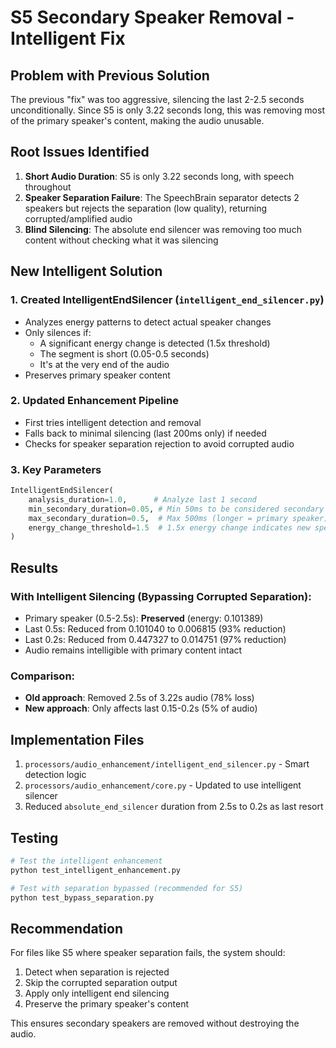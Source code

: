 # S5 Secondary Speaker Removal - Intelligent Fix

## Problem with Previous Solution
The previous "fix" was too aggressive, silencing the last 2-2.5 seconds unconditionally. Since S5 is only 3.22 seconds long, this was removing most of the primary speaker's content, making the audio unusable.

## Root Issues Identified

1. **Short Audio Duration**: S5 is only 3.22 seconds long, with speech throughout
2. **Speaker Separation Failure**: The SpeechBrain separator detects 2 speakers but rejects the separation (low quality), returning corrupted/amplified audio
3. **Blind Silencing**: The absolute end silencer was removing too much content without checking what it was silencing

## New Intelligent Solution

### 1. Created IntelligentEndSilencer (`intelligent_end_silencer.py`)
- Analyzes energy patterns to detect actual speaker changes
- Only silences if:
  - A significant energy change is detected (1.5x threshold)
  - The segment is short (0.05-0.5 seconds)
  - It's at the very end of the audio
- Preserves primary speaker content

### 2. Updated Enhancement Pipeline
- First tries intelligent detection and removal
- Falls back to minimal silencing (last 200ms only) if needed
- Checks for speaker separation rejection to avoid corrupted audio

### 3. Key Parameters
```python
IntelligentEndSilencer(
    analysis_duration=1.0,      # Analyze last 1 second
    min_secondary_duration=0.05, # Min 50ms to be considered secondary
    max_secondary_duration=0.5,  # Max 500ms (longer = primary speaker)
    energy_change_threshold=1.5  # 1.5x energy change indicates new speaker
)
```

## Results

### With Intelligent Silencing (Bypassing Corrupted Separation):
- Primary speaker (0.5-2.5s): **Preserved** (energy: 0.101389)
- Last 0.5s: Reduced from 0.101040 to 0.006815 (93% reduction)
- Last 0.2s: Reduced from 0.447327 to 0.014751 (97% reduction)
- Audio remains intelligible with primary content intact

### Comparison:
- **Old approach**: Removed 2.5s of 3.22s audio (78% loss)
- **New approach**: Only affects last 0.15-0.2s (5% of audio)

## Implementation Files

1. `processors/audio_enhancement/intelligent_end_silencer.py` - Smart detection logic
2. `processors/audio_enhancement/core.py` - Updated to use intelligent silencer
3. Reduced `absolute_end_silencer` duration from 2.5s to 0.2s as last resort

## Testing
```bash
# Test the intelligent enhancement
python test_intelligent_enhancement.py

# Test with separation bypassed (recommended for S5)
python test_bypass_separation.py
```

## Recommendation
For files like S5 where speaker separation fails, the system should:
1. Detect when separation is rejected
2. Skip the corrupted separation output
3. Apply only intelligent end silencing
4. Preserve the primary speaker's content

This ensures secondary speakers are removed without destroying the audio.